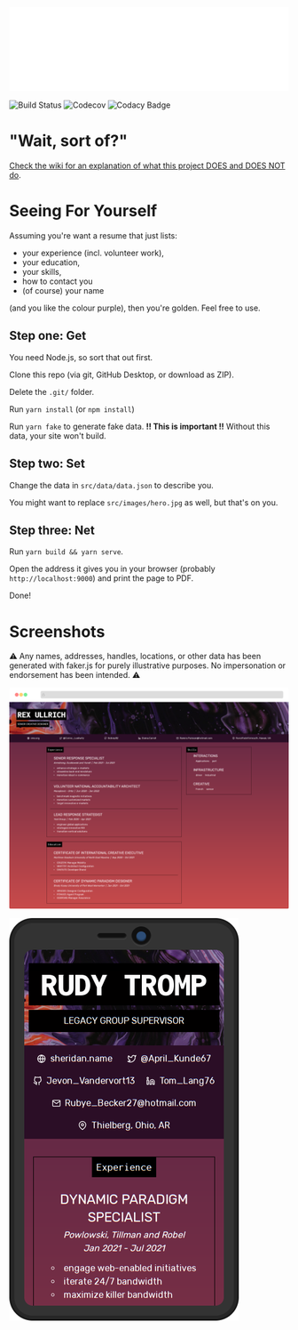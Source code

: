 <div align="center">
	<img src="header.svg" width="800" height="150" alt="">
</div>

![Build Status](http://k4y4k.theworkpc.com/api/badges/k4y4k/web-resume/status.svg?ref=refs/heads/main) ![Codecov](https://img.shields.io/codecov/c/gh/k4y4k/web-resume?logo=codecov&logoColor=white) ![Codacy Badge](https://app.codacy.com/project/badge/Grade/bbcbc83b00d84ab1b313f2f186ea2619)

# "Wait, sort of?"

[Check the wiki for an explanation of what this project DOES and DOES NOT do](https://github.com/k4y4k/web-resume/wiki/%22Wait,-sort-of%3F%22---What-data-this-project-supports).

# Seeing For Yourself

Assuming you're want a resume that just lists:

- your experience (incl. volunteer work),
- your education,
- your skills,
- how to contact you
- (of course) your name

(and you like the colour purple), then you're golden. Feel free to use.

## Step one: Get

You need Node.js, so sort that out first.

Clone this repo (via git, GitHub Desktop, or download as ZIP).

Delete the `.git/` folder.

Run `yarn install` (or `npm install`)

Run `yarn fake` to generate fake data. **!! This is important !!** Without this data, your site won't build.

## Step two: Set

Change the data in `src/data/data.json` to describe you.

You might want to replace `src/images/hero.jpg` as well, but that's on you.

## Step three: Net

Run `yarn build && yarn serve`.

Open the address it gives you in your browser (probably `http://localhost:9000`) and print the page to PDF.

Done!

# Screenshots

⚠️ Any names, addresses, handles, locations, or other data has been generated with faker.js for purely illustrative purposes. No impersonation or endorsement has been intended. ⚠️

![Desktop](./src/images/desktop-example.png)

![Mobile](./src/images/mobile-example.png)
